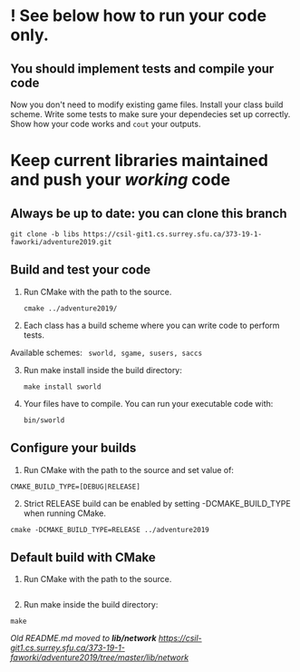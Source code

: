 # **!** See below how to run your code only.
## You should **implement tests** and **compile your code**
Now you don't need to modify existing game files. Install your class build scheme. Write some tests to make sure
your dependecies set up correctly. Show how your code works and    ```cout``` your outputs. 



# Keep current libraries maintained and push your *working* code
## Always be up to date: you can clone this branch

    git clone -b libs https://csil-git1.cs.surrey.sfu.ca/373-19-1-faworki/adventure2019.git




## Build and test your code

1. Run CMake with the path to the source.

    ```cmake ../adventure2019/```

2. Each class has a build scheme where you can write code to perform tests.

Available schemes:  ``` sworld, sgame, susers, saccs```

3. Run make install <scheme> inside the build directory:


    ```make install sworld```


4. Your files have to compile. You can run your executable code with:

    ```bin/sworld```



## Configure your builds

1. Run CMake with the path to the source and set value of:

```CMAKE_BUILD_TYPE=[DEBUG|RELEASE]```

2. Strict RELEASE build can be enabled by setting -DCMAKE_BUILD_TYPE when running CMake.

```cmake -DCMAKE_BUILD_TYPE=RELEASE ../adventure2019```


## Default build with CMake

1. Run CMake with the path to the source.

```cmake ../adventure2019/
```
2. Run make inside the build directory:

```make```


*Old README.md moved to **lib/network***
*https://csil-git1.cs.surrey.sfu.ca/373-19-1-faworki/adventure2019/tree/master/lib/network*

